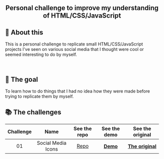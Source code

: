 <h2 align="center"> Personal challenge to improve my understanding of HTML/CSS/JavaScript<h2>

## 🔖 About this

This is a personal challenge to replicate small HTML/CSS/JavaScript projects I've seen on various social media that
I thought were cool or seemed interesting to do by myself.

<br>

## 🎯 The goal

To learn how to do things that I had no idea how they were made before trying to replicate them by myself.
<br>

## 📚 The challenges

<table>
  <thead>
    <tr>
      <th align="center">Challenge</th>
      <th>Name</th>
      <th>See the repo</th>
      <th>See the demo</th>
      <th>See the original</th>
    </tr>
  </thead>
  <tbody align="center">
    <tr>
      <td>01</td>
      <td>Social Media Icons</td>
      <td><a href="https://github.com/Rekuiem84/social-media-icons/">Repo</a></td>
      <th><a href="https://rekuiem84.github.io/social-media-icons/">Demo</a></th>
      <th><a href="https://github.com/Nahuel61920/50-Proyectos-en-50-dias/tree/main/14%20Claymorphism%20icon">The original</a></th>
    </tr>
    <!-- <tr>
  <td>02</td>
  <td>Social Media Icons</td>
  <td><a href="https://github.com/Rekuiem84/social-media-icons/">Repo</a></td>
  <th><a href="https://rekuiem84.github.io/social-media-icons/">Demo</a></th>
</tr> -->
  </tbody>
</table>
